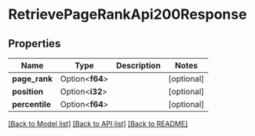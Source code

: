 # RetrievePageRankApi200Response

## Properties

Name | Type | Description | Notes
------------ | ------------- | ------------- | -------------
**page_rank** | Option<**f64**> |  | [optional]
**position** | Option<**i32**> |  | [optional]
**percentile** | Option<**f64**> |  | [optional]

[[Back to Model list]](../README.md#documentation-for-models) [[Back to API list]](../README.md#documentation-for-api-endpoints) [[Back to README]](../README.md)



